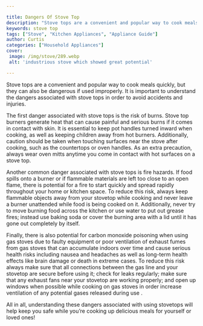 ```yaml
---

title: Dangers Of Stove Top
description: "Stove tops are a convenient and popular way to cook meals quickly, but they can also be dangerous if used improperly. It is import...you wont regret reading on"
keywords: stove top
tags: ["Stove", "Kitchen Appliances", "Appliance Guide"]
author: Curtis
categories: ["Household Appliances"]
cover: 
 image: /img/stove/289.webp
 alt: 'industrious stove which showed great potential'

---
```


Stove tops are a convenient and popular way to cook meals quickly, but they can also be dangerous if used improperly. It is important to understand the dangers associated with stove tops in order to avoid accidents and injuries.

The first danger associated with stove tops is the risk of burns. Stove top burners generate heat that can cause painful and serious burns if it comes in contact with skin. It is essential to keep pot handles turned inward when cooking, as well as keeping children away from hot burners. Additionally, caution should be taken when touching surfaces near the stove after cooking, such as the countertops or oven handles. As an extra precaution, always wear oven mitts anytime you come in contact with hot surfaces on a stove top. 

Another common danger associated with stove tops is fire hazards. If food spills onto a burner or if flammable materials are left too close to an open flame, there is potential for a fire to start quickly and spread rapidly throughout your home or kitchen space. To reduce this risk, always keep flammable objects away from your stovetop while cooking and never leave a burner unattended while food is being cooked on it. Additionally, never try to move burning food across the kitchen or use water to put out grease fires; instead use baking soda or cover the burning area with a lid until it has gone out completely by itself. 

Finally, there is also potential for carbon monoxide poisoning when using gas stoves due to faulty equipment or poor ventilation of exhaust fumes from gas stoves that can accumulate indoors over time and cause serious health risks including nausea and headaches as well as long-term health effects like brain damage or death in extreme cases. To reduce this risk always make sure that all connections between the gas line and your stovetop are secure before using it; check for leaks regularly; make sure that any exhaust fans near your stovetop are working properly; and open up windows when possible while cooking on gas stoves in order increase ventilation of any potential gases released during use . 


All in all, understanding these dangers associated with using stovetops will help keep you safe while you’re cooking up delicious meals for yourself or loved ones!
